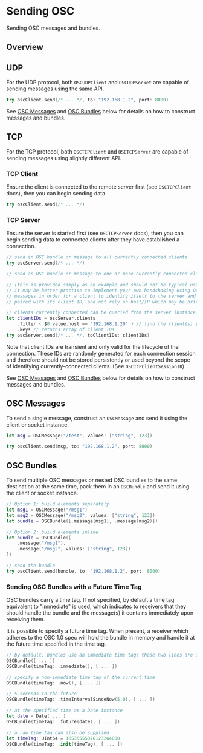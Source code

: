 # Sending OSC

Sending OSC messages and bundles.

## Overview

## UDP

For the UDP protocol, both ``OSCUDPClient`` and ``OSCUDPSocket`` are capable of sending messages using the same API.

```swift
try oscClient.send(/* ... */, to: "192.168.1.2", port: 8000)
```

See [OSC Messages](#OSC-Messages) and [OSC Bundles](#OSC-Bundles) below for details on how to construct messages and bundles.

## TCP

For the TCP protocol, both ``OSCTCPClient`` and ``OSCTCPServer`` are capable of sending messages using slightly different API.

### TCP Client

Ensure the client is connected to the remote server first (see ``OSCTCPClient`` docs), then you can begin sending data.

```swift
try oscClient.send(/* ... */)
```

### TCP Server

Ensure the server is started first (see ``OSCTCPServer`` docs), then you can begin sending data to connected clients after they have established a connection.

```swift
// send an OSC bundle or message to all currently connected clients
try oscServer.send(/* ... */)
```

```swift
// send an OSC bundle or message to one or more currently connected clients

// (this is provided simply as an example and should not be typical usage.
// it may be better practise to implement your own handshaking using OSC
// messages in order for a client to identify itself to the server and be
// paired with its client ID, and not rely on host/IP which may be brittle)

// clients currently connected can be queried from the server instance
let clientIDs = oscServer.clients
    .filter { $0.value.host == "192.168.1.20" } // find the client(s) you want
    .keys // returns array of client IDs
try oscServer.send(/* ... */, toClientIDs: clientIDs)
```

Note that client IDs are transient and only valid for the lifecycle of the connection. These IDs are randomly generated for each connection session and therefore should not be stored persistently or used beyond the scope of identifying currently-connected clients. (See ``OSCTCPClientSessionID``)

See [OSC Messages](#OSC-Messages) and [OSC Bundles](#OSC-Bundles) below for details on how to construct messages and bundles.

## OSC Messages

To send a single message, construct an ``OSCMessage`` and send it using the client or socket instance.

```swift
let msg = OSCMessage("/test", values: ["string", 123])

try oscClient.send(msg, to: "192.168.1.2", port: 8000)
```

## OSC Bundles

To send multiple OSC messages or nested OSC bundles to the same destination at the same time, pack them in an `OSCBundle` and send it using the client or socket instance.

```swift
// Option 1: build elements separately
let msg1 = OSCMessage("/msg1")
let msg2 = OSCMessage("/msg2", values: ["string", 123])
let bundle = OSCBundle([.message(msg1), .message(msg2)])

// Option 2: build elements inline
let bundle = OSCBundle([
    .message("/msg1"),
    .message("/msg2", values: ["string", 123])
])

// send the bundle
try oscClient.send(bundle, to: "192.168.1.2", port: 8000)
```

### Sending OSC Bundles with a Future Time Tag

OSC bundles carry a time tag. If not specified, by default a time tag equivalent to "immediate" is used, which indicates to receivers that they should handle the bundle and the message(s) it contains immediately upon receiving them.

It is possible to specify a future time tag. When present, a receiver which adheres to the OSC 1.0 spec will hold the bundle in memory and handle it at the future time specified in the time tag.

```swift
// by default, bundles use an immediate time tag; these two lines are identical:
OSCBundle([ ... ])
OSCBundle(timeTag: .immediate(), [ ... ])

// specify a non-immediate time tag of the current time
OSCBundle(timeTag: .now(), [ ... ])

// 5 seconds in the future
OSCBundle(timeTag: .timeIntervalSinceNow(5.0), [ ... ])

// at the specified time as a Date instance
let date = Date( ... )
OSCBundle(timeTag: .future(date), [ ... ])

// a raw time tag can also be supplied
let timeTag: UInt64 = 16535555370123264000
OSCBundle(timeTag: .init(timeTag), [ ... ])
```

